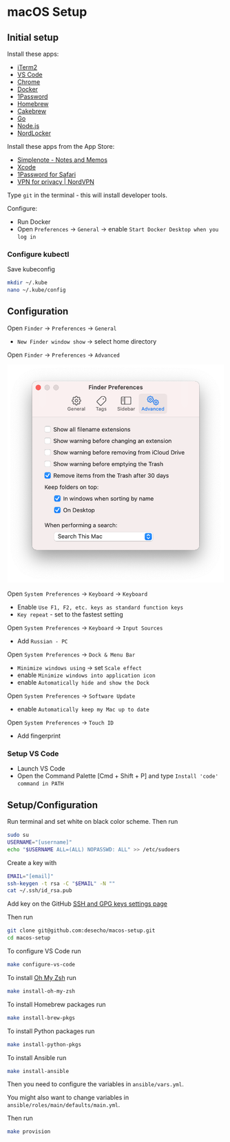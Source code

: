 # macOS Setup

## Initial setup

Install these apps:

* [iTerm2](http://www.iterm2.com/)
* [VS Code](https://code.visualstudio.com/)
* [Chrome](https://www.google.com/intl/en/chrome/browser/)
* [Docker](https://docs.docker.com/engine/install/)
* [1Password](https://1password.com/)
* [Homebrew](http://brew.sh/)
* [Cakebrew](https://www.cakebrew.com/)
* [Go](https://go.dev/dl/)
* [Node.js](https://nodejs.org/en/)
* [NordLocker](https://nordlocker.com/download/mac/)

Install these apps from the App Store:

* [Simplenote - Notes and Memos](https://apps.apple.com/ca/app/simplenote-notes-and-memos/id692867256?mt=12)
* [Xcode](https://apps.apple.com/ca/app/xcode/id497799835?mt=12)
* [1Password for Safari](https://apps.apple.com/ca/app/1password-for-safari/id1569813296?mt=12)
* [VPN for privacy | NordVPN](https://apps.apple.com/ca/app/vpn-for-privacy-nordvpn/id905953485)

Type `git` in the terminal - this will install developer tools.

Configure:

* Run Docker
* Open `Preferences` → `General` → enable `Start Docker Desktop when you log in`

### Configure kubectl

Save kubeconfig

```bash
mkdir ~/.kube
nano ~/.kube/config
```

## Configuration

Open `Finder` → `Preferences` → `General`

* `New Finder window show` → select home directory

Open `Finder` → `Preferences` → `Advanced`

![Finder preferences advanced](images/finder-preferences-advanced.png)

Open `System Preferences` → `Keyboard` → `Keyboard`

* Enable `Use F1, F2, etc. keys as standard function keys`
* `Key repeat` - set to the fastest setting

Open `System Preferences` → `Keyboard` → `Input Sources`

* Add `Russian - PC`

Open `System Preferences` → `Dock & Menu Bar`

* `Minimize windows using` → set `Scale effect`
* enable `Minimize windows into application icon`
* enable `Automatically hide and show the Dock`

Open `System Preferences` → `Software Update`

* enable `Automatically keep my Mac up to date`

Open `System Preferences` → `Touch ID`

* Add fingerprint

### Setup VS Code

* Launch VS Code
* Open the Command Palette [Cmd + Shift + P] and type `Install 'code' command in PATH`

## Setup/Configuration

Run terminal and set white on black color scheme. Then run

```bash
sudo su
USERNAME="[username]"
echo "$USERNAME ALL=(ALL) NOPASSWD: ALL" >> /etc/sudoers
```

Create a key with

```bash
EMAIL="[email]"
ssh-keygen -t rsa -C "$EMAIL" -N ""
cat ~/.ssh/id_rsa.pub
```

Add key on the GitHub [SSH and GPG keys settings page](https://github.com/settings/keys)

Then run

```bash
git clone git@github.com:desecho/macos-setup.git
cd macos-setup
```

To configure VS Code run

```bash
make configure-vs-code
```

To install [Oh My Zsh](https://github.com/robbyrussell/oh-my-zsh) run

```bash
make install-oh-my-zsh
```

To install Homebrew packages run

```bash
make install-brew-pkgs
```

To install Python packages run

```bash
make install-python-pkgs
```

To install Ansible run

```bash
make install-ansible
```

Then you need to configure the variables in `ansible/vars.yml`.

You might also want to change variables in `ansible/roles/main/defaults/main.yml`.

Then run

```bash
make provision
```
